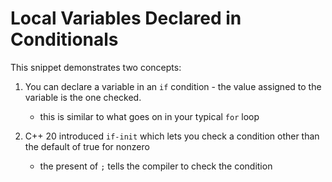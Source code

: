 # Local Variables Declared in Conditionals

This snippet demonstrates two concepts:

1. You can declare a variable in an `if` condition - the value assigned to the variable is the one checked.
   - this is similar to what goes on in your typical `for` loop

1. C++ 20 introduced `if-init` which lets you check a condition other than the default of true for nonzero
   - the present of `;` tells the compiler to check the condition
